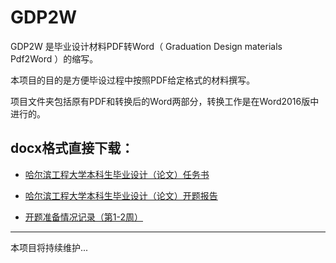 GDP2W
===========================
GDP2W 是毕业设计材料PDF转Word（ Graduation Design materials Pdf2Word ）的缩写。

本项目的目的是方便毕设过程中按照PDF给定格式的材料撰写。

项目文件夹包括原有PDF和转换后的Word两部分，转换工作是在Word2016版中进行的。

## docx格式直接下载：

* [哈尔滨工程大学本科生毕业设计（论文）任务书][任务书]

  [任务书]: https://github.com/xurongchen/GDP2W/blob/master/Word2016/%E5%93%88%E5%B0%94%E6%BB%A8%E5%B7%A5%E7%A8%8B%E5%A4%A7%E5%AD%A6%E6%9C%AC%E7%A7%91%E7%94%9F%E6%AF%95%E4%B8%9A%E8%AE%BE%E8%AE%A1%EF%BC%88%E8%AE%BA%E6%96%87%EF%BC%89%E4%BB%BB%E5%8A%A1%E4%B9%A6.docx?raw=true
  
* [哈尔滨工程大学本科生毕业设计（论文）开题报告][开题报告]

  [开题报告]: https://github.com/xurongchen/GDP2W/blob/master/Word2016/%E5%93%88%E5%B0%94%E6%BB%A8%E5%B7%A5%E7%A8%8B%E5%A4%A7%E5%AD%A6%E6%9C%AC%E7%A7%91%E7%94%9F%E6%AF%95%E4%B8%9A%E8%AE%BE%E8%AE%A1%EF%BC%88%E8%AE%BA%E6%96%87%EF%BC%89%E5%BC%80%E9%A2%98%E6%8A%A5%E5%91%8A.docx?raw=true

* [开题准备情况记录（第1-2周）][开题准备情况记录]

  [开题准备情况记录]: https://github.com/xurongchen/GDP2W/blob/master/Word2016/%E5%BC%80%E9%A2%98%E5%87%86%E5%A4%87%E6%83%85%E5%86%B5%E8%AE%B0%E5%BD%95%EF%BC%88%E7%AC%AC1-2%E5%91%A8%EF%BC%89.docx?raw=true

***

本项目将持续维护...
